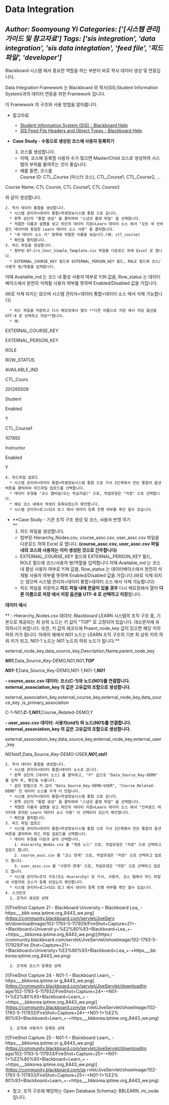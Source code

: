 # Data Integration
*Author: Soomyoung Yi*
*Categories: ['[시스템 관리] 가이드 및 참고자료']*
*Tags: ['sis integration', 'data integration', 'sis data integtation', 'feed file', '피드파일', 'developer']*
---
Blackboard 시스템 에서 중요한 역할을 하는 부분이 바로 학사 데이터 생성 및 연동입니다.

Data Integration Framework 는 Blackboard 와 학사(SIS;Student Information System)과의
데이터 연동을 위한 Framework 입니다.

이 Framework 의 구조와 사용 방법을 알아봅니다.

  * 참고자료
    * [Student Information System (SIS) - Blackboard Help](https://en-us.help.blackboard.com/Learn/9.1_2014_04/Administrator/070_Server_Management_and_Integrations/System_Integration/SIS)
    * [SIS Feed File Headers and Object Types - Blackboard Help](https://help.blackboard.com/ko-kr/Learn/Administrator/Hosting/System_Integration/SIS/SIS_Integration_Legacy/SIS_Feed_File_Headers_and_Object_Types)

  * **Case Study - 수동으로 생성된 코스에 사용자 등록하기**
    1. 코스를 생성합니다.
      * 이때, 코스에 등록할 사용자 수가 많으면 Master/Child 코스로 생성하여 시스템의 부하를 줄여주는 것이 좋습니다.
      * 예를 들면, 코스를   
Course ID: CTL_Course (마스터 코스), CTL_Course1, CTL_Course2, ...

Course Name: CTL Course, CTL Course1, CTL Course2

와 같이 생성합니다.

    2. 학사 데이터 통합을 생성합니다.
      * 시스템 관리자>데이터 통합>학생정보시스템 통합 으로 갑니다.
      * 왼쪽 상단의 "통합 생성" 을 클릭하여 "스냅샷 플랫 파일" 을 선택합니다.
      * 적절한 이름과 설명을 넣고 하단의 데이터 지원>Learn 데이터 소스 에서 "모든 새 인바운드 데이터에 동일한 Learn 데이터 소스 사용" 을 클릭합니다.
      * "새 데이터 소스 키" 항목에 적절한 이름을 넣습니다.(예: ctl_course)
      * 확인을 클릭합니다.
    3. 피드 파일을 생성합니다.
      * 첨부된 07.Crs_User_Simple_Template.csv 파일을 다운로드 하여 Excel 로 엽니다.
      * EXTERNAL_COURSE_KEY 필드와 EXTERNAL_PERSON_KEY 필드, ROLE 필드에 코스/사용자 쌍/역할을 입력합니다.  
이때 Available_ind 는 코스 내 활성 사용자 여부로 Y/N 값을, Row_status 는 데이터베이스에서 완전히 삭제될 사용자
여부를 뜻하며 Enabled/Disabled 값을 가집니다.

(바로 삭제 되지는 않으며 시스템 관리자>데이터 통합>데이터 소스 에서 삭제 가능합니다)

      * 피드 파일을 저장하고 다시 메모장에서 열어 **다른 이름으로 저장 에서 저장 옵션을 UTF-8 로 선택하고 저장**합니다.
      * 예:

EXTERNAL_COURSE_KEY

EXTERNAL_PERSON_KEY

ROLE

ROW_STATUS

AVAILABLE_IND

CTL_Cours

201265509

Student

Enabled

Y

CTL_Course1

107892

Instructor

Enabled

Y

    4. 피드파일 업로드
      * 시스템 관리자>데이터 통합>학생정보시스템 통합 으로 가서 2단계에서 만든 통합의 옵션 버튼을 클릭하여 피드파일 업로드를 선택합니다.
      * 데이터 유형을 "코스 멤버쉽(또는 학습자쉽)" 으로, 작업유형은 "저장" 으로 선택합니다.
      * 해당 코스 내에서 학생이 등록되었는지 확인합니다.
      * 시스템 관리자>로그>SIS 로그 에서 데이터 등록 진행 여부를 확인 할수 있습니다.
  * **Case Study - 기관 조직 구조 생성 및 코스, 사용자 반영 하기  
**
    1. 피드 파일을 생성합니다.
      * 첨부된 Hierarchy_Nodes.csv, course_assc.csv, user_assc.csv 파일을 다운로드 하여 Excel 로 엽니다. **(course_assc.csv, user_assc.csv 파일 내의 코스와 사용자는 이미 생성된 것으로 간주합니다)**
      * EXTERNAL_COURSE_KEY 필드와 EXTERNAL_PERSON_KEY 필드, ROLE 필드에 코스/사용자 쌍/역할을 입력합니다.이때 Available_ind 는 코스 내 활성 사용자 여부로 Y/N 값을, Row_status 는 데이터베이스에서 완전히 삭제될 사용자 여부를 뜻하며 Enabled/Disabled 값을 가집니다.(바로 삭제 되지는 않으며 시스템 관리자>데이터 통합>데이터 소스 에서 삭제 가능합니다)
      * 피드 파일을 저장하고 **피드 파일 내에 한글이 있을 경우** 다시 메모장에서 열어 **다른 이름으로 저장 에서 저장 옵션을 UTF-8 로 선택하고 저장**합니다. 

**데이터 예시**

** - Hierarchy_Nodes.csv 데이터: Blackboard LEARN 시스템의 조직 구조 중, 기본으로 제공되는 최 상위 노드는 키 값이 "TOP" 로 고정되어 있습니다. 대소문자에 유의하시기 바랍니다. 또한, 키 값의 레코드에 Praent_node_key 값이 있으면 해당 키의 하위 키가 됩니다. 아래의 예에서 N01 노드는 LEARN 조직 구조의 기본 최 상위 키의 하위 키가 되고, N01-1 노드는 N01 노드의 하위 노드가 됩니다.**

external_node_key,data_source_key,Description,Name,parent_node_key

_**N01**_,Data_Source_Key-DEMO,N01,N01,_**TOP**_

_**N01-1**_,Data_Source_Key-DEMO,N01-1,N01-1,_**N01**_

**- course_assc.csv 데이터: 코스(C-1)와 노드(N01)를 연결합니다. external_association_key 의 값은 고유값의 조합으로 생성합니다.**

external_association_key,external_course_key,external_node_key,data_source_key
,is_primary_association

C-1-N01,_**C-1,N01**_,Course_Related-DEMO,Y

**- user_assc.csv 데이터: 사용자(std1) 와 노드(N01)를 연결합니다. **external_association_key 의 값은 고유값의 조합으로 생성합니다.****

external_association_key,data_source_key,external_node_key,external_user_key

N01std1,Data_Source_Key-DEMO-USER,_**N01,std1**_

    2. 학사 데이터 통합을 생성합니다.
      * 시스템 관리자>데이터 통합>데이터 소스로 갑니다.
      * 왼쪽 상단의 [데이터 소스] 를 클릭하고, "키" 값으로 "Data_Source_Key-DEMO" 를 입력 후, 확인을 누릅니다.
      * 같은 방법으로 키 값이 "Data_Source_Key-DEMO-USER", "Course_Related-DEMO" 인 데이터 소스를 두개 더 만듭니다.
      * 시스템 관리자>데이터 통합>학생정보시스템 통합 으로 갑니다.
      * 왼쪽 상단의 "통합 생성" 을 클릭하여 "스냅샷 플랫 파일" 을 선택합니다.
      * 적절한 이름과 설명을 넣고 하단의 데이터 지원>Learn 데이터 소스 에서 "인바운드 데이터에 정의된 Learn 데이터 소스 사용" 이 선택되어 있는지 확인합니다.
      * 확인을 클릭합니다.
    3. 피드 파일 업로드
      * 시스템 관리자>데이터 통합>학생정보시스템 통합 으로 가서 2단계에서 만든 통합의 옵션 버튼을 클릭하여 피드 파일 업로드를 선택합니다.
      * 데이터 유형을 다음과 같이 선택합니다.
        1. Hierarchy_Nodes.csv 를 "계층 노드" 으로, 작업유형은 "저장" 으로 선택하고 업로드 합니다.
        2. course_assc.csv 를 "코스 연계" 으로, 작업유형은 "저장" 으로 선택하고 업로드 합니다.
        3. user_assc.csv 를 "사용자 연계" 으로, 작업유형은 "저장" 으로 선택하고 업로드 합니다.
      * 시스템 관리자>조직 구조(또는 Hierarchy) 로 가서, 사용자, 코스 탭에서 피드 파일 내 사용자와 코스가 등록 되었는지 확인합니다. 
      * 시스템 관리자>로그>SIS 로그 에서 데이터 등록 진행 여부를 확인 할수 있습니다.
    4. 스크린샷
      1. 조직이 생성된 상태  
[![FireShot Capture 21 - Blackboard University – Blackboard Lea_ - https___bbk
orea.iptime.org_8443_we.png](https://community.blackboard.com/servlet/JiveServ
let/downloadImage/102-1793-5-117929/FireShot+Capture+21+-+Blackboard+Universit
y+%E2%80%93+Blackboard+Lea_+-+https___bbkorea.iptime.org_8443_we.png)](https:/
/community.blackboard.com/servlet/JiveServlet/showImage/102-1793-5-117929/Fire
Shot+Capture+21+-+Blackboard+University+%E2%80%93+Blackboard+Lea_+-+https___bb
korea.iptime.org_8443_we.png)

      2. 조직에 코스가 등록된 상태  
[![FireShot Capture 24 - N01-1 – Blackboard Learn_ - https___bbkorea.iptime.or
g_8443_we.png](https://community.blackboard.com/servlet/JiveServlet/downloadIm
age/102-1793-5-117932/FireShot+Capture+24+-+N01-1+%E2%80%93+Blackboard+Learn_+
-+https___bbkorea.iptime.org_8443_we.png)](https://community.blackboard.com/se
rvlet/JiveServlet/showImage/102-1793-5-117932/FireShot+Capture+24+-+N01-1+%E2%
80%93+Blackboard+Learn_+-+https___bbkorea.iptime.org_8443_we.png)

      3. 조직에 사용자가 등록된 상태  
[![FireShot Capture 25 - N01-1 – Blackboard Learn_ - https___bbkorea.iptime.or
g_8443_we.png](https://community.blackboard.com/servlet/JiveServlet/downloadIm
age/102-1793-5-117933/FireShot+Capture+25+-+N01-1+%E2%80%93+Blackboard+Learn_+
-+https___bbkorea.iptime.org_8443_we.png)](https://community.blackboard.com/se
rvlet/JiveServlet/showImage/102-1793-5-117933/FireShot+Capture+25+-+N01-1+%E2%
80%93+Blackboard+Learn_+-+https___bbkorea.iptime.org_8443_we.png)

  * 참고: 조직 구조에 해당하는 Open Database Schema는 BBLEARN..mi_node 입니다.

